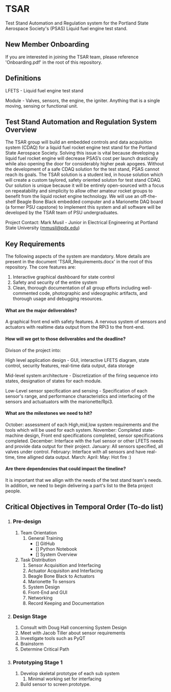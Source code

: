 # TSAR
Test Stand Automation and Regulation system for the Portland State Aerospace Society's (PSAS) Liquid fuel engine test stand.

## New Member Onboarding

If you are interested in joining the TSAR team, please reference 'Onboarding.pdf' in the root of this repository. 

## Definitions

LFETS - Liquid fuel engine test stand

Module - Valves, sensors, the engine, the igniter. Anything that is a single moving, sensing or functional unit.

## Test Stand Automation and Regulation System Overview

The TSAR group will build an embedded controls and data acquisition system (CDAQ) for a liquid fuel rocket engine test stand for the Portland State Aerospace Society. Solving this issue is vital because developing a liquid fuel rocket engine will decrease PSAS’s cost per launch drastically while also opening the door for considerably higher peak apogees. Without the development of a safe CDAQ solution for the test stand, PSAS cannot reach its goals. The TSAR solution is a student led, in house solution which will create a custom taylored, safety oriented soluton for test stand CDAQ. Our solution is unique because it will be entirely open-sourced with a focus on repeatability and simplicity to allow other amateur rocket groups to benefit from the liquid rocket engine technology. We will use an off-the-shelf Beagle Bone Black embedded computer and a Marionette DAQ board (a former PSU capstone) to implement this system and all software will be developed by the TSAR team of PSU undergraduates.

Project Contact: Mark Musil - Junior in Electrical Engineering at Portland State University (mmusil@pdx.edu)

## Key Requirements

The following aspects of the system are mandatory. More details are present in the document 'TSAR_Requirements.docx' in the root of this repository. The core features are:

1. Interactive graphical dashboard for state control
2. Safety and security of the entire system
3. Clean, thorough documentation of all group efforts including well-commented code, photographic and videographic artifacts, and thorough usage and debugging resources. 


#### What are the major deliverables?
A graphical front end with safety features. A nervous system of sensors and actuators with realtime data output from the RPi3 to the front-end.

#### How will we get to those deliverables and the deadline?

Divison of the project into: 

High level application design - GUI, interactive LFETS diagram, state control, security features, real-time data output, data storage

Mid-level system architecture - Discretization of the firing sequence into states, designation of states for each module.

Low-Level sensor specification and sensing - Specification of each sensor's range, and performance characteristics and interfacing of the sensors and actuatuators with the marionette/Rpi3.

#### What are the milestones we need to hit?
October: assessment of each High,mid,low system requirements and the tools which will be used for each system.
November: Completed state-machine design, Front end specifications completed, sensor specifications completed.
December: Interface with the fuel sensor or other LFETS needs and provide data output for their project.
January: All sensors specified, all valves under control.
February: Interface with all sensors and have real-time, time alligned data output.
March: 
April:
May: Hot fire :)
#### Are there dependencies that could impact the timeline?

It is important that we allign with the needs of the test stand team's needs. In addition, we need to begin delivering a part's list to the Beta project people. 

## Critical Objectives in Temporal Order (To-do list)

1. ### Pre-design
	1. Team Orientation
		1. General Training
			- [] GitHub
			- [] Python Notebook
			- [] System Overview
	2. Task Distribution
		1. Sensor Acquisition and Interfacing
		2. Actuator Acquisiton and Interfacing 
		3. Beagle Bone Black to Actuators
		4. Marionette To sensors
		5. System Design 
		6. Front-End and GUI
		7. Networking
		8. Record Keeping and Documentation
2. ### Design Stage
	1. Consult with Doug Hall concerning System Design
	2. Meet with Jacob Tiller about sensor requirements
	3. Investigate tools such as PyQT
	4. Brainstorm
	5. Determine Critical Path
3. ### Prototyping Stage 1
	1. Develop skeletal prototype of each sub system
		1. Minimal working set for interfacing
	2. Build sensor to screen prototype. 

